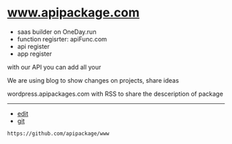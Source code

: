 # www.apipackage.com

+ saas builder on OneDay.run
+ function regisrter: apiFunc.com
+ api register
+ app register

with our API you can add all your 

We are using blog to show changes on projects, share ideas

wordpress.apipackages.com with RSS to share the desceription of package





---
+ [edit](https://github.com/apipackage/www/edit/main/README.md)
+ [git](https://github.com/apipackage/www)
```
https://github.com/apipackage/www
```
